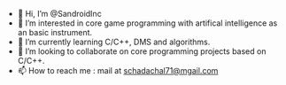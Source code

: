 - 👋 Hi, I’m @SandroidInc
- 👀 I’m interested in core game programming with artifical intelligence as an basic instrument.
- 🌱 I’m currently learning C/C++, DMS and algorithms.
- 💞️ I’m looking to collaborate on core programming projects based on C/C++.
- 📫 How to reach me : mail at schadachal71@mgail.com

<!---
SandroidInc/SandroidInc is a ✨ special ✨ repository because its `README.md` (this file) appears on your GitHub profile.
You can click the Preview link to take a look at your changes.
--->
